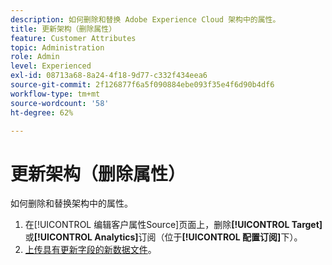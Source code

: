 ```yaml
---
description: 如何删除和替换 Adobe Experience Cloud 架构中的属性。
title: 更新架构（删除属性）
feature: Customer Attributes
topic: Administration
role: Admin
level: Experienced
exl-id: 08713a68-8a24-4f18-9d77-c332f434eea6
source-git-commit: 2f126877f6a5f090884ebe093f35e4f6d90b4df6
workflow-type: tm+mt
source-wordcount: '58'
ht-degree: 62%

---
```


# 更新架构（删除属性）

如何删除和替换架构中的属性。

1. 在[!UICONTROL 编辑客户属性Source]页面上，删除&#x200B;**[!UICONTROL Target]**&#x200B;或&#x200B;**[!UICONTROL Analytics]**&#x200B;订阅（位于&#x200B;**[!UICONTROL 配置订阅]**&#x200B;下）。
1. [上传具有更新字段的新数据文件](t-crs-usecase.md)。

